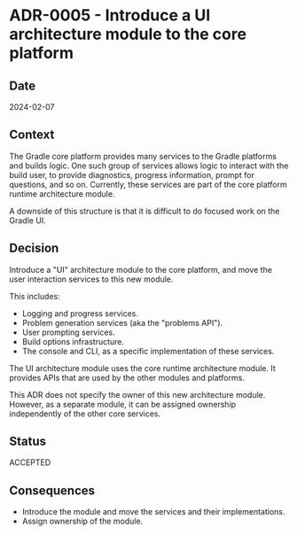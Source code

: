 # ADR-0005 - Introduce a UI architecture module to the core platform

## Date

2024-02-07

## Context

The Gradle core platform provides many services to the Gradle platforms and builds logic. One such group of services allows logic to interact with the build user, to provide diagnostics, progress information, prompt for questions, and so on. Currently, these services are part of the core platform runtime architecture module.

A downside of this structure is that it is difficult to do focused work on the Gradle UI.

## Decision

Introduce a "UI" architecture module to the core platform, and move the user interaction services to this new module.

This includes:

- Logging and progress services.
- Problem generation services (aka the "problems API").
- User prompting services.
- Build options infrastructure.
- The console and CLI, as a specific implementation of these services.

The UI architecture module uses the core runtime architecture module. It provides APIs that are used by the other modules and platforms. 

This ADR does not specify the owner of this new architecture module. However, as a separate module, it can be assigned ownership independently of the other core services.

## Status

ACCEPTED

## Consequences

- Introduce the module and move the services and their implementations.
- Assign ownership of the module.
